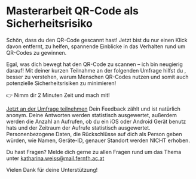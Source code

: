 # Masterarbeit QR-Code als Sicherheitsrisiko

Schön, dass du den QR-Code gescannt hast! Jetzt bist du nur einen Klick davon entfernt, zu helfen, spannende Einblicke in das Verhalten rund um QR-Codes zu gewinnen.

Egal, was dich bewegt hat den QR-Code zu scannen – ich bin neugierig darauf! Mit deiner kurzen Teilnahme an der folgenden Umfrage hilfst du , besser zu verstehen, warum Menschen QR-Codes nutzen und somit auch potenzielle Sicherheitsrisiken zu minimieren!

👉 Nimm dir 2 Minuten Zeit und mach mit! 

[Jetzt an der Umfrage teilnehmen](https://docs.google.com/forms/d/e/1FAIpQLSfEiHQfVURiroVBkUF-ivA_Wp_oLkAAGUYxKAzemYdLl32wmQ/viewform?usp=sharing)
Dein Feedback zählt und ist natürlich anonym. Deine Antworten werden statistisch ausgewertet, außerdem werden die Anzahl an Aufrufen, ob du ein iOS oder Android Gerät benutz hats und der Zeitraum der Aufrufe statistisch ausgewertet. Personenbezogene Daten, die Rückschlüsse auf dich als Person geben würden, wie Namen, Geräte-ID, genauer Standort werden NICHT erhoben. 


Du hast Fragen? Melde dich gerne zu allen Fragen rund um das Thema unter katharina.weiss@mail.fernfh.ac.at

Vielen Dank für deine Unterstützung!




